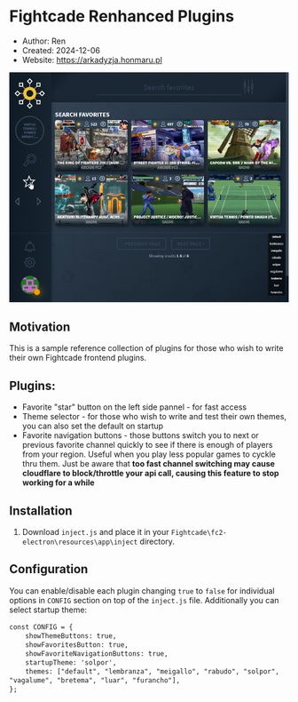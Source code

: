 # Fightcade Renhanced Plugins
* Author: Ren
* Created: 2024-12-06
* Website: https://arkadyzja.honmaru.pl

![image](./plugins.png)

## Motivation
This is a sample reference collection of plugins for those who wish to write their own Fightcade frontend plugins.

## Plugins:
- Favorite "star" button on the left side pannel - for fast access
- Theme selector - for those who wish to write and test their own themes, you can also set the default on startup
- Favorite navigation buttons - those buttons switch you to next or previous favorite channel quickly 
to see if there is enough of players from your region. Useful when you play less popular games to cyckle thru them.
Just be aware that **too fast channel switching may cause cloudflare to block/throttle your api call, causing this feature to stop working for a
while**

## Installation
1. Download `inject.js` and place it in your `Fightcade\fc2-electron\resources\app\inject` directory.

## Configuration
You can enable/disable each plugin changing `true` to `false` for individual options in `CONFIG` section on top of the `inject.js` file.
Additionally you can select startup theme:
```
const CONFIG = {
    showThemeButtons: true,
    showFavoritesButton: true,
    showFavoriteNavigationButtons: true,
    startupTheme: 'solpor',
    themes: ["default", "lembranza", "meigallo", "rabudo", "solpor", "vagalume", "bretema", "luar", "furancho"],
};
```
